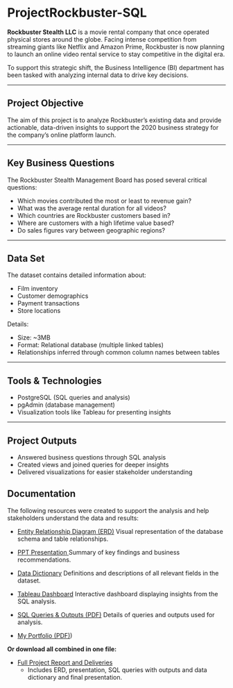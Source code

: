 # ProjectRockbuster-SQL

**Rockbuster Stealth LLC** is a movie rental company that once operated physical stores around the globe. Facing intense competition from streaming giants like Netflix and Amazon Prime, Rockbuster is now planning to launch an online video rental service to stay competitive in the digital era.

To support this strategic shift, the Business Intelligence (BI) department has been tasked with analyzing internal data to drive key decisions.

---

## Project Objective

The aim of this project is to analyze Rockbuster’s existing data and provide actionable, data-driven insights to support the 2020 business strategy for the company’s online platform launch.

---

## Key Business Questions

The Rockbuster Stealth Management Board has posed several critical questions:

- Which movies contributed the most or least to revenue gain?
- What was the average rental duration for all videos?
- Which countries are Rockbuster customers based in?
- Where are customers with a high lifetime value based?
- Do sales figures vary between geographic regions?

---

## Data Set

The dataset contains detailed information about:

- Film inventory
- Customer demographics
- Payment transactions
- Store locations

Details:

- Size: ~3MB  
- Format: Relational database (multiple linked tables)  
- Relationships inferred through common column names between tables

---

## Tools & Technologies

- PostgreSQL (SQL queries and analysis)
- pgAdmin (database management)
- Visualization tools like Tableau for presenting insights

---

## Project Outputs

- Answered business questions through SQL analysis
- Created views and joined queries for deeper insights
- Delivered visualizations for easier stakeholder understanding

## Documentation

The following resources were created to support the analysis and help stakeholders understand the data and results:

- [Entity Relationship Diagram (ERD)](https://drive.google.com/file/d/1GwWcswrAMyDImxkMQmEF0AoHzzFS7MLe/view?usp=drive_link) 
  Visual representation of the database schema and table relationships.

- [PPT Presentation ](https://drive.google.com/file/d/1DstXlsmIwxdQpdFEefAuW3y18DolCQMW/view?usp=drive_link)
  Summary of key findings and business recommendations.

- [Data Dictionary](https://drive.google.com/file/d/1aFiVNplLTD5WjxEgfTPyBR4WVVK_3FE8/view?usp=drive_link)
  Definitions and descriptions of all relevant fields in the dataset.

- [Tableau Dashboard](https://public.tableau.com/app/profile/javiera.quezada/viz/shared/2DBSWT6YB)
  Interactive dashboard displaying insights from the SQL analysis.
  
- [SQL Queries & Outputs (PDF)](https://drive.google.com/file/d/136HMs8r3bn0PWFTyIU7DNw1VP6xqrkms/view?usp=drive_link)
  Details of queries and outputs used for analysis.
  
- [My Portfolio (PDF)](https://drive.google.com/file/d/1x2a8yWZwjeENrCkGEfXUaOWMFuhdRzrP/view?usp=drive_link))

**Or download all combined in one file:**

- [Full Project Report and Deliveries](https://drive.google.com/drive/folders/14UhLvqaQP4hzolGMY42w53rwgMNQJijT?usp=drive_link)
  - Includes ERD, presentation, SQL queries with outputs and data dictionary and final presentation.
